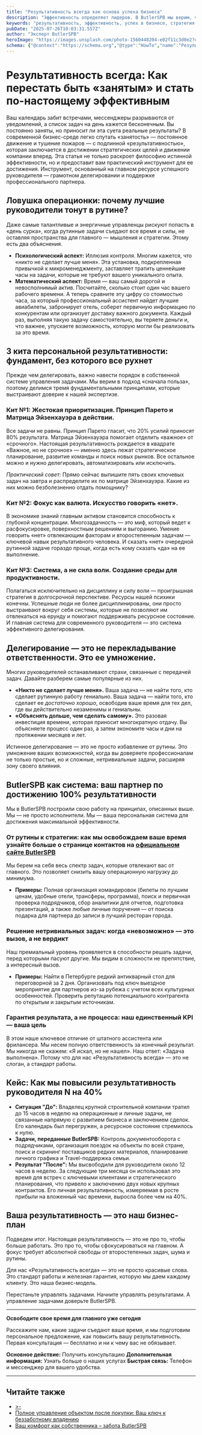 ```yaml
---
title: "Результативность всегда как основа успеха бизнеса"
description: "Эффективность определяет лидеров. В ButlerSPB мы верим, что стремление к лучшим результатам — это не просто цель, а основа для долгосрочного роста и доверия."
keywords: "результативность, эффективность, успех в бизнесе, стратегия роста, ButlerSPB, продуктивность"
pubDate: "2025-07-26T10:03:31.557Z"
author: "Эксперт ButlerSPB"
heroImage: "https://images.unsplash.com/photo-1560448204-e02f11c3d0e2?q=80&w=2070&auto=format&fit=crop"
schema: {"@context":"https://schema.org","@type":"HowTo","name":"Результативность всегда как основа успеха бизнеса","description":"Эффективность определяет лидеров. В ButlerSPB мы верим, что стремление к лучшим результатам — это не просто цель, а основа для долгосрочного роста и доверия.","image":{"@type":"ImageObject","url":"https://images.unsplash.com/photo-1560448204-e02f11c3d0e2?q=80&w=2070&auto=format&fit=crop"},"aggregateRating":{"@type":"AggregateRating","ratingValue":"4.9","reviewCount":424,"bestRating":"5","worstRating":"1"},"publisher":{"@type":"Organization","name":"Блог ButlerSPB","logo":{"@type":"ImageObject","url":"https://butlerspb-blog.netlify.app/favicon.ico"}},"mainEntityOfPage":{"@type":"WebPage","@id":"https://butlerspb-blog.netlify.app/blog/rezultativnost-vsegda/"}}
---
```

# Результативность всегда: Как перестать быть «занятым» и стать по-настоящему эффективным

Ваш календарь забит встречами, мессенджеры разрываются от уведомлений, а список задач на день кажется бесконечным. Вы постоянно заняты, но приносит ли эта суета реальные результаты? В современной бизнес-среде легко спутать «занятость» — постоянное движение и тушение пожаров — с подлинной «результативностью», которая заключается в достижении стратегических целей и движении компании вперед. Эта статья не только раскроет философию истинной эффективности, но и предоставит вам практический инструмент для ее достижения. Инструмент, основанный на главном ресурсе успешного руководителя — грамотном делегировании и поддержке профессионального партнера.

## Ловушка операционки: почему лучшие руководители тонут в рутине?

Даже самые талантливые и энергичные управленцы рискуют попасть в «день сурка», когда рутинные задачи съедают все время и силы, не оставляя пространства для главного — мышления и стратегии. Этому есть два объяснения.

*   **Психологический аспект:** Иллюзия контроля. Многим кажется, что «никто не сделает лучше меня». Эта установка, подкрепленная привычкой к микроменеджменту, заставляет тратить ценнейшие часы на задачи, которые не требуют вашего уникального опыта.
*   **Математический аспект:** Время — ваш самый дорогой и невосполнимый актив. Посчитайте, сколько стоит один час вашего рабочего времени. А теперь сравните эту цифру со стоимостью часа, за который профессиональный ассистент найдет лучшие авиабилеты, забронирует отель, соберет первичную информацию по конкурентам или организует доставку важного документа. Каждый раз, выполняя такую задачу самостоятельно, вы теряете деньги и, что важнее, упускаете возможность, которую могли бы реализовать за это время.

## 3 кита персональной результативности: фундамент, без которого все рухнет

Прежде чем делегировать, важно навести порядок в собственной системе управления задачами. Мы верим в подход «сначала польза», поэтому делимся тремя фундаментальными принципами, которые выстраивают доверие к нашей экспертизе.

### Кит №1: Жестокая приоритизация. Принцип Парето и Матрица Эйзенхауэра в действии.

Все задачи не равны. Принцип Парето гласит, что 20% усилий приносят 80% результата. Матрица Эйзенхауэра помогает отделить «важное» от «срочного». Настоящая результативность рождается в квадрате «Важное, но не срочное» — именно здесь лежат стратегическое планирование, развитие команды и поиск новых рынков. Все остальное можно и нужно делегировать, автоматизировать или исключить.

*Практический совет:* Прямо сейчас выпишите пять своих ключевых задач на завтра и распределите их по матрице Эйзенхауэра. Какие из них можно безболезненно отдать помощнику?

### Кит №2: Фокус как валюта. Искусство говорить «нет».

В экономике знаний главным активом становится способность к глубокой концентрации. Многозадачность — это миф, который ведет к расфокусировке, поверхностным решениям и выгоранию. Умение говорить «нет» отвлекающим факторам и второстепенным задачам — ключевой навык результативного человека. И сказать «нет» очередной рутинной задаче гораздо проще, когда есть кому сказать «да» на ее выполнение.

### Кит №3: Система, а не сила воли. Создание среды для продуктивности.

Полагаться исключительно на дисциплину и силу воли — проигрышная стратегия в долгосрочной перспективе. Ресурсы нашей психики конечны. Успешные люди не более дисциплинированы, они просто выстраивают вокруг себя системы, которые не позволяют им отвлекаться на ерунду и помогают поддерживать ресурсное состояние. И главная система для современного руководителя — это система эффективного делегирования.

## Делегирование — это не перекладывание ответственности. Это ее умножение.

Многих руководителей останавливают страхи, связанные с передачей задач. Давайте разберем самые популярные из них.

*   **«Никто не сделает лучше меня».** Ваша задача — не найти того, кто сделает рутинную работу гениально. Ваша задача — найти того, кто сделает ее *достаточно хорошо*, освободив ваше время для тех дел, где вы действительно незаменимы и гениальны.
*   **«Объяснять дольше, чем сделать самому».** Это разовая инвестиция времени, которая приносит многократную отдачу. Вы объясняете процесс один раз, а затем экономите часы и дни на протяжении месяцев и лет.

Истинное делегирование — это не просто избавление от рутины. Это умножение ваших возможностей, когда вы доверяете профессионалам не только простые, но и сложные, нетривиальные задачи, расширяя зону своего влияния.

## ButlerSPB как система: ваш партнер по достижению 100% результативности

Мы в ButlerSPB построили свою работу на принципах, описанных выше. Мы — не просто исполнители. Мы — ваша персональная система для достижения максимальной эффективности.

### От рутины к стратегии: как мы освобождаем ваше время узнайте больше о странице контактов на <a href="https://butlerspb.ru/contacts" target="_blank" rel="nofollow">официальном сайте ButlerSPB</a>

Мы берем на себя весь спектр задач, которые отвлекают вас от главного. Это позволяет снизить вашу операционную нагрузку до минимума.
*   **Примеры:** Полная организация командировок (билеты по лучшим ценам, удобные отели, трансферы, программа), поиск и первичная проверка подрядчиков, сбор аналитики для отчетов, подготовка презентаций, а также любые личные поручения — от поиска подарка для партнера до записи в лучший ресторан города.

### Решение нетривиальных задач: когда «невозможно» — это вызов, а не вердикт

Наш премиальный уровень проявляется в способности решать задачи, перед которыми пасуют другие. Мы видим в сложности не препятствие, а интересный вызов.
*   **Примеры:** Найти в Петербурге редкий антикварный стол для переговорной за 2 дня. Организовать под ключ выездное мероприятие для партнеров из-за рубежа с учетом всех культурных особенностей. Проверить репутацию потенциального контрагента по открытым и закрытым источникам.

### Гарантия результата, а не процесса: наш единственный KPI — ваша цель

В этом наше ключевое отличие от штатного ассистента или фрилансера. Мы несем полную ответственность за конечный результат. Мы никогда не скажем: «Я искал, но не нашел». Наш ответ: «Задача выполнена». Потому что для нас «Результативность всегда» — это не слоган, а стандарт работы.

## Кейс: Как мы повысили результативность руководителя N на 40%

*   **Ситуация "До":** Владелец крупной строительной компании тратил до 15 часов в неделю на операционные и личные задачи, не связанные напрямую с развитием бизнеса и заключением сделок. Его календарь был перегружен, а ресурсное состояние стремилось к нулю.
*   **Задачи, переданные ButlerSPB:** Контроль документооборота с подрядчиками, организация поездок на объекты по всей стране, поиск и скрининг поставщиков редких материалов, планирование личного графика и Travel-поддержка семьи.
*   **Результат "После":** Мы высвободили для руководителя около 12 часов в неделю. За следующие три месяца он использовал это время для встреч с ключевыми клиентами и стратегического планирования, что привело к заключению двух новых крупных контрактов. Его личная результативность, измеряемая в росте прибыли на вложенный час времени, выросла более чем на 40%.

## Ваша результативность — это наш бизнес-план

Подведем итог. Настоящая результативность — это не про то, чтобы больше работать. Это про то, чтобы сфокусироваться на главном. А фокус требует абсолютной свободы от второстепенных задач, шума и рутины.

Для нас «Результативность всегда» — это не просто красивые слова. Это стандарт работы и железная гарантия, которую мы даем каждому клиенту. Это наша бизнес-модель.

Перестаньте управлять задачами. Начните управлять результатами. А управление задачами доверьте ButlerSPB.

---

**Освободите свое время для главного уже сегодня**

Расскажите нам, какие задачи съедают ваше время, и мы подготовим персональное предложение, как повысить вашу результативность. Первая консультация — бесплатно и ни к чему вас не обязывает.

**Основное действие:** Получить консультацию
**Дополнительная информация:** Узнать больше о наших услугах
**Быстрая связь:** Телефон и мессенджер для вашего удобства.

---

## Читайте также

*   [>-](/blog/interaktivnye-muzei-parki-attrakcionov-i-detskie-teatry/)
*   [Полное управление объектом после покупки: Ваш ключ к беззаботному владению](/blog/polnoe-upravlenie-obektom-posle-pokupki/)
*   [Ваш комфорт как собственника – забота ButlerSPB](/blog/komfort-sobstvennika/)

